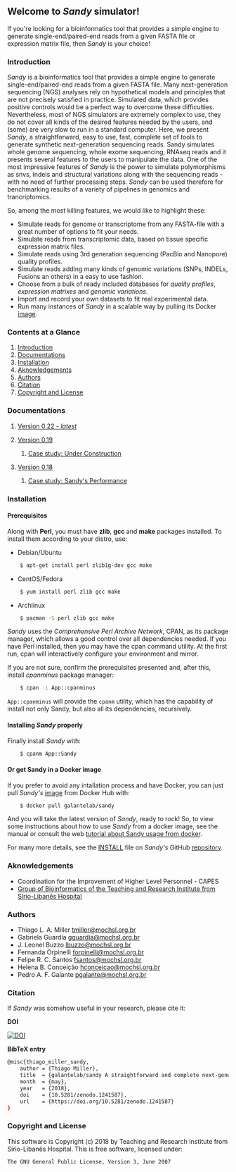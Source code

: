 ## Welcome to *Sandy* simulator! ##


If you're looking for a bioinformatics tool that provides a simple engine to generate
single-end/paired-end reads from a given FASTA file or expression matrix file,
then *Sandy* is your choice!



### Introduction ###
*Sandy* is a bioinformatics tool that provides a simple engine to generate
single-end/paired-end reads from a given FASTA file. Many next-generation
sequencing (NGS) analyses rely on hypothetical models and principles that
are not precisely satisfied in practice. Simulated data, which provides
positive controls would be a perfect way to overcome these difficulties.
Nevertheless, most of NGS simulators are extremely complex to use, they do
not cover all kinds of the desired features needed by the users, and (some)
are very slow to run in a standard computer. Here, we present *Sandy*, a
straightforward, easy to use, fast, complete set of tools to generate
synthetic next-generation sequencing reads. Sandy simulates whole genome
sequencing, whole exome sequencing, RNAseq reads and it presents several
features to the users to manipulate the data. One of the most impressive features
of *Sandy* is the power to simulate polymorphisms as snvs, indels and structural
variations along with the sequencing reads - with no need of further processing
steps. *Sandy* can be used therefore for benchmarking results of a variety of
pipelines in genomics and trancriptomics.

So, among the most killing features, we would like to highlight these:
* Simulate reads for genome or transcriptome from any FASTA-file with a great
number of options to fit your needs.
* Simulate reads from transcriptomic data, based on tissue specific expression
matrix files.
* Simulate reads using 3rd generation sequencing (PacBio and Nanopore)
quality profiles.
* Simulate reads adding many kinds of genomic variations (SNPs, INDELs, Fusions
an others) in a easy to use fashion.
* Choose from a bulk of ready included databases for *quality profiles*,
*expression matrixes* and *genomic variations*.
* Import and record your own datasets to fit real experimental data.
* Run many instances of *Sandy* in a scalable way by pulling its Docker [image](https://hub.docker.com/r/galantelab/sandy).



### Contents at a Glance ###

1. [Introduction](#introduction)
2. [Documentations](#documentations)
3. [Installation](#installation)
4. [Aknowledgements](#aknowledgements)
5. [Authors](#authors)
6. [Citation](#citation)
7. [Copyright and License](#copyright-and-license)



### Documentations ###

1. [Version 0.22 - *latest*](v0.22/main.md)

2. [Version 0.19](v0.19/main.md)
	1. [Case study: Under Construction](v0.19/case.md)

3. [Version 0.18](v0.18/main.md)
	1. [Case study: Sandy's Performance](v0.18/case.md)


### Installation ###

#### Prerequisites ####

Along with **Perl**, you must have **zlib**, **gcc** and **make** packages
installed. To install them according to your distro, use:

* Debian/Ubuntu
```bash
	$ apt-get install perl zlib1g-dev gcc make
```

* CentOS/Fedora
```bash
	$ yum install perl zlib gcc make
```

* Archlinux
```bash
	$ pacman -S perl zlib gcc make
```

*Sandy* uses the *Comprehensive Perl Archive Network*, CPAN, as its package
manager, which allows a good control over all dependencies needed. If you have
Perl installed, then you may have the cpan command utility. At the first run,
cpan will interactively configure your environment and mirror.

If you are not sure, confirm the prerequisites presented and, after this,
install *cpanminus* package manager:
```bash
	$ cpan -i App::cpanminus
```

`App::cpanminus` will provide the `cpanm` utility, which has the capability of
install not only Sandy, but also all its dependencies, recursively.



#### Installing *Sandy* properly ####

Finally install *Sandy* with:
```bash
	$ cpanm App::Sandy
```



#### Or get Sandy in a Docker image ####

If you prefer to avoid any intallation process and have Docker, you can just
pull *Sandy's* [image](https://hub.docker.com/r/galantelab/sandy) from Docker Hub with:
```bash
	$ docker pull galantelab/sandy
```

And you will take the latest version of *Sandy*, ready to rock!
So, to view some instructions about how to use *Sandy* from a docker image, see
the manual or consult the web [tutorial about Sandy usage from docker](https://galantelab.github.io/sandy/v0.22/main.html#docker-usage).


For many more details, see the [INSTALL](https://github.com/galantelab/sandy/blob/master/INSTALL)
file on *Sandy's* GitHub [repository](https://github.com/galantelab/sandy).



### Aknowledgements ###

* Coordination for the Improvement of Higher Level Personnel - CAPES
* [Group of Bioinformatics of the Teaching and Research Institute from Sírio-Libanês Hospital](https://www.bioinfo.mochsl.org.br/)



### Authors ###

* Thiago L. A. Miller <tmiller@mochsl.org.br>
* Gabriela Guardia <gguardia@mochsl.org.br>
* J. Leonel Buzzo <lbuzzo@mochsl.org.br>
* Fernanda Orpinelli <forpinelli@mochsl.org.br>
* Felipe R. C. Santos <fsantos@mochsl.org.br>
* Helena B. Conceição <hconceicao@mochsl.org.br>
* Pedro A. F. Galante <pgalante@mochsl.org.br>


### Citation ###

If *Sandy* was somehow useful in your research, please cite it:

**DOI**

[![DOI](https://zenodo.org/badge/DOI/10.5281/zenodo.1241587.svg)](https://doi.org/10.5281/zenodo.1241587)


**BibTeX entry**
```bash
@misc{thiago_miller_sandy,
	author = {Thiago Miller},
	title  = {galantelab/sandy A straightforward and complete next-generation sequencing read simulator},
	month  = {may},
	year   = {2018},
	doi    = {10.5281/zenodo.1241587},
	url    = {https://doi.org/10.5281/zenodo.1241587}
}
```



### Copyright and License ###

This software is Copyright (c) 2018 by Teaching and Research Institute from Sírio-Libanês Hospital.
This is free software, licensed under:

`The GNU General Public License, Version 3, June 2007`
